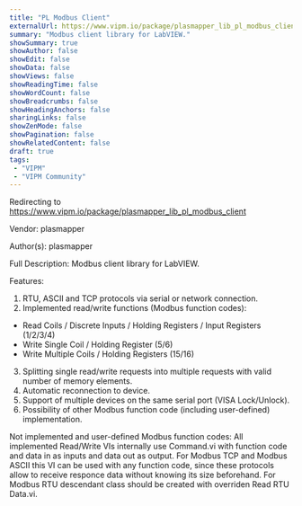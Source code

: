 ```yaml
---
title: "PL Modbus Client"
externalUrl: https://www.vipm.io/package/plasmapper_lib_pl_modbus_client
summary: "Modbus client library for LabVIEW."
showSummary: true
showAuthor: false
showEdit: false
showData: false
showViews: false
showReadingTime: false
showWordCount: false
showBreadcrumbs: false
showHeadingAnchors: false
sharingLinks: false
showZenMode: false
showPagination: false
showRelatedContent: false
draft: true
tags:
 - "VIPM"
 - "VIPM Community"
---
```


Redirecting to https://www.vipm.io/package/plasmapper_lib_pl_modbus_client

Vendor: plasmapper

Author(s): plasmapper
 
Full Description:
Modbus client library for LabVIEW.

Features:
1. RTU, ASCII and TCP protocols via serial or network connection.
2. Implemented read/write functions (Modbus function codes):
  - Read Coils / Discrete Inputs / Holding Registers / Input Registers (1/2/3/4)
  - Write Single Coil / Holding Register (5/6)
  - Write Multiple Coils / Holding Registers (15/16)
3. Splitting single read/write requests into multiple requests with valid number of memory elements.
4. Automatic reconnection to device.
5. Support of multiple devices on the same serial port (VISA Lock/Unlock).
6. Possibility of other Modbus function code (including user-defined) implementation.

Not implemented and user-defined Modbus function codes:
All implemented Read/Write VIs internally use Command.vi with function code and data in as inputs and data out as output. For Modbus TCP and Modbus ASCII this VI can be used with any function code, since these protocols allow to receive responce data without knowing its size beforehand. For Modbus RTU descendant class should be created with overriden Read RTU Data.vi.